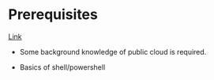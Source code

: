 # Prerequisites

[Link](https://www.youtube.com/watch?v=TKNvVXsRKPY)

- Some background knowledge of public cloud is required.

- Basics of shell/powershell
